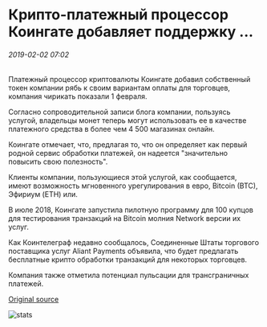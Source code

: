 # Крипто-платежный процессор Коингате добавляет поддержку ...

###### 2019-02-02 07:02

Платежный процессор криптовалюты Коингате добавил собственный токен компании рябь к своим вариантам оплаты для торговцев, компания чирикать показали 1 февраля.

Согласно сопроводительной записи блога компании, пользуясь услугой, владельцы монет теперь могут использовать ее в качестве платежного средства в более чем 4 500 магазинах онлайн.

Коингате отмечает, что, предлагая то, что он определяет как первый родной сервис обработки платежей, он надеется "значительно повысить свою полезность".

Клиенты компании, пользующиеся этой услугой, как сообщается, имеют возможность мгновенного урегулирования в евро, Bitcoin (BTC), Эфириум (ETH) или.

В июле 2018, Коингате запустила пилотную программу для 100 купцов для тестирования транзакций на Bitcoin молния Network версии их услуг.

Как Коинтелеграф недавно сообщалось, Соединенные Штаты торгового поставщика услуг Aliant Payments объявила, что будет предлагать бесплатные крипто обработки транзакций для некоторых торговцев.

Компания также отметила потенциал пульсации для трансграничных платежей.

[Original source](https://cointelegraph.com/news/crypto-payment-processor-coingate-adds-support-for-ripples-xrp)

![stats](https://c.statcounter.com/11760860/0/a89fa40b/1/ "stats")